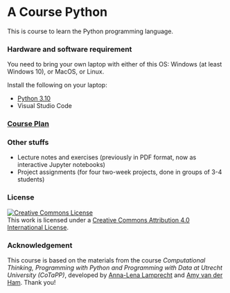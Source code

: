 # A Course Python

This is course to learn the Python programming language.

### Hardware and software requirement

You need to bring your own laptop with either of this OS: Windows (at least Windows 10), or MacOS, or Linux.

Install the following on your laptop:

  * [Python 3.10](https://www.python.org/)  
  * Visual Studio Code

### [Course Plan](./courseplan.md)

### Other stuffs

* Lecture notes and exercises (previously in PDF format, now as interactive Jupyter notebooks)
* Project assignments (for four two-week projects, done in groups of 3-4 students)

### License
<a rel="license" href="http://creativecommons.org/licenses/by/4.0/"><img alt="Creative Commons License" style="border-width:0" src="https://i.creativecommons.org/l/by/4.0/88x31.png" /></a><br />This work is licensed under a <a rel="license" href="http://creativecommons.org/licenses/by/4.0/">Creative Commons Attribution 4.0 International License</a>.

### Acknowledgement

This course is based on the materials from the course _Computational Thinking, Programming with Python and Programming with Data at Utrecht University (CoTaPP)_, developed by [Anna-Lena Lamprecht](https://github.com/annalenalamprecht) and [Amy van der Ham](https://github.com/amyvdham). Thank you!
